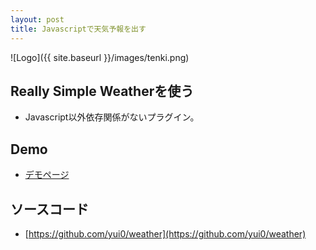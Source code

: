 ```yaml
---
layout: post
title: Javascriptで天気予報を出す
---
```


![Logo]({{ site.baseurl }}/images/tenki.png)

## Really Simple Weatherを使う

- Javascript以外依存関係がないプラグイン。

## Demo

- [デモページ](https://raw.githack.com/yui0/weather/master/index.html)

## ソースコード

- [https://github.com/yui0/weather](https://github.com/yui0/weather)
